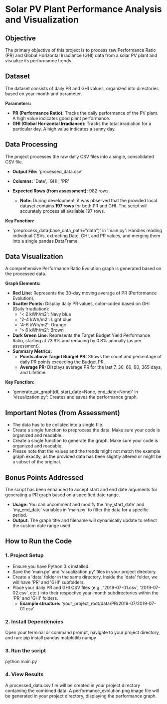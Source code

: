# Solar PV Plant Performance Analysis and Visualization

## Objective
The primary objective of this project is to process raw Performance Ratio (PR) and Global Horizontal Irradiance (GHI) data from a solar PV plant and visualize its performance trends.

## Dataset
The dataset consists of daily PR and GHI values, organized into directories based on year-month and parameter.

**Parameters:**
* **PR (Performance Ratio):** Tracks the daily performance of the PV plant. A high value indicates good plant performance.
* **GHI (Global Horizontal Irradiance):** Tracks the total irradiation for a particular day. A high value indicates a sunny day.

## Data Processing
The project processes the raw daily CSV files into a single, consolidated CSV file.

* **Output File:** 'processed_data.csv'
* **Columns:** 'Date', 'GHI', 'PR'

* **Expected Rows (from assessment):** 982 rows.
    * **Note:** During development, it was observed that the provided local dataset contains **197 rows** for both PR and GHI. The script will accurately process all available 197 rows.

**Key Function:**
* 'preprocess_data(base_data_path="data")' in 'main.py': Handles reading individual CSVs, extracting Date, GHI, and PR values, and merging them into a single pandas DataFrame.

## Data Visualization
A comprehensive Performance Ratio Evolution graph is generated based on the processed data.

**Graph Elements:**
* **Red Line:** Represents the 30-day moving average of PR (Performance Evolution).
* **Scatter Points:** Display daily PR values, color-coded based on GHI (Daily Irradiation):
    * '< 2 kWh/m2': Navy blue
    * '2-4 kWh/m2': Light blue
    * '4-6 kWh/m2': Orange
    * '> 6 kWh/m2': Brown
* **Dark Green Line:** Represents the Target Budget Yield Performance Ratio, starting at 73.9% and reducing by 0.8% annually (as per assessment).
* **Summary Metrics:**
    * **Points above Target Budget PR:** Shows the count and percentage of daily PR points exceeding the Budget PR.
    * **Average PR:** Displays average PR for the last 7, 30, 60, 90, 365 days, and Lifetime.

**Key Function:**
* 'generate_pr_graph(df, start_date=None, end_date=None)' in 'visualization.py': Creates and saves the performance graph.

## Important Notes (from Assessment)
* The data has to be collated into a single file.
* Create a single function to preprocess the data. Make sure your code is organized and readable.
* Create a single function to generate the graph. Make sure your code is organized and readable.
* Please note that the values and the trends might not match the example graph exactly, as the provided data has been slightly altered or might be a subset of the original.

## Bonus Points Addressed
The script has been enhanced to accept start and end date arguments for generating a PR graph based on a specified date range.

* **Usage:** You can uncomment and modify the 'my_start_date' and 'my_end_date' variables in 'main.py' to filter the data for a specific period.
* **Output:** The graph title and filename will dynamically update to reflect the custom date range used.

## How to Run the Code

### 1. Project Setup
* Ensure you have Python 3.x installed.
* Save the 'main.py' and 'visualization.py' files in your project directory.
* Create a 'data' folder in the same directory, Inside the 'data' folder, we will have  'PR' and 'GHI' subfolders.
* Place your daily PR and GHI CSV files (e.g., '2019-07-01.csv', '2019-07-02.csv', etc.) into their respective year-month subdirectories within the 'PR' and 'GHI' folders.
    * **Example structure:** 'your_project_root/data/PR/2019-07/2019-07-01.csv'

### 2. Install Dependencies
Open your terminal or command prompt, navigate to your project directory, and run:
pip install pandas matplotlib numpy

### 3. Run the script 
python main.py

### 4. View Results
A processed_data.csv file will be created in your project directory containing the combined data.
A performance_evolution.png image file will be generated in your project directory, displaying the performance graph.




